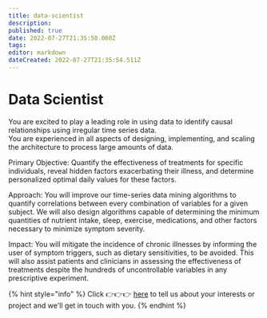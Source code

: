 ```yaml
---
title: data-scientist
description: 
published: true
date: 2022-07-27T21:35:58.060Z
tags: 
editor: markdown
dateCreated: 2022-07-27T21:35:54.511Z
---
```


# Data Scientist

You are excited to play a leading role in using data to identify causal relationships using irregular time series data.\
You are experienced in all aspects of designing, implementing, and scaling the architecture to process large amounts of data.

Primary Objective: Quantify the effectiveness of treatments for specific individuals, reveal hidden factors exacerbating their illness, and determine personalized optimal daily values for these factors.

Approach: You will improve our time-series data mining algorithms to quantify correlations between every combination of variables for a given subject. We will also design algorithms capable of determining the minimum quantities of nutrient intake, sleep, exercise, medications, and other factors necessary to minimize symptom severity.

Impact: You will mitigate the incidence of chronic illnesses by informing the user of symptom triggers, such as dietary sensitivities, to be avoided. This will also assist patients and clinicians in assessing the effectiveness of treatments despite the hundreds of uncontrollable variables in any prescriptive experiment.

{% hint style="info" %}
Click 👉👉👉 [here](https://notionforms.io/forms/join-curedao) to tell us about your interests or project and we'll get in touch with you.
{% endhint %}
